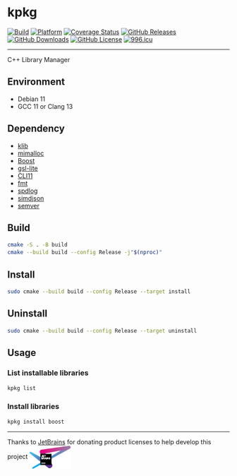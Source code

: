 # kpkg

[![Build](https://github.com/KaiserLancelot/kpkg/actions/workflows/build.yml/badge.svg)](https://github.com/KaiserLancelot/kpkg/actions/workflows/build.yml)
[![Platform](https://img.shields.io/badge/Platform-Debian%2011-brightgreen)](https://www.debian.org/)
[![Coverage Status](https://coveralls.io/repos/github/KaiserLancelot/kpkg/badge.svg?branch=main)](https://coveralls.io/github/KaiserLancelot/kpkg?branch=main)
[![GitHub Releases](https://img.shields.io/github/release/KaiserLancelot/kpkg)](https://github.com/KaiserLancelot/kpkg/releases/latest)
[![GitHub Downloads](https://img.shields.io/github/downloads/KaiserLancelot/kpkg/total)](https://github.com/KaiserLancelot/kpkg/releases)
[![GitHub License](https://img.shields.io/github/license/KaiserLancelot/kpkg)](https://github.com/KaiserLancelot/kpkg/blob/main/LICENSE)
[![996.icu](https://img.shields.io/badge/link-996.icu-red.svg)](https://996.icu)

---

C++ Library Manager

## Environment

- Debian 11
- GCC 11 or Clang 13

## Dependency

- [klib](https://github.com/KaiserLancelot/klib)
- [mimalloc](https://github.com/microsoft/mimalloc)
- [Boost](https://www.boost.org/)
- [gsl-lite](https://github.com/gsl-lite/gsl-lite)
- [CLI11](https://github.com/CLIUtils/CLI11)
- [fmt](https://github.com/fmtlib/fmt)
- [spdlog](https://github.com/gabime/spdlog)
- [simdjson](https://github.com/simdjson/simdjson)
- [semver](https://github.com/Neargye/semver)

## Build

```bash
cmake -S . -B build
cmake --build build --config Release -j"$(nproc)"
```

## Install

```bash
sudo cmake --build build --config Release --target install
```

## Uninstall

```bash
sudo cmake --build build --config Release --target uninstall
```

## Usage

### List installable libraries

```bash
kpkg list
```

### Install libraries

```bash
kpkg install boost
```

---

Thanks to [JetBrains](https://www.jetbrains.com/) for donating product licenses to help develop this project <a href="https://www.jetbrains.com/"><img src="logo/jetbrains.svg" width="94" align="center" /></a>
